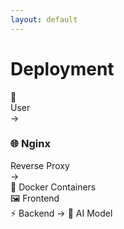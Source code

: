```yaml
---
layout: default
---
```


# Deployment

<div class="mt-16 p-6 bg-gray-50 rounded-lg shadow-inner">
  <div class="flex items-center space-x-4">
    <div class="text-2xl">👤<br/>User</div>
    <div class="text-3xl font-bold text-gray-400">→</div>
    <div class="p-4 bg-green-100 rounded-lg shadow-md">
      <h3 class="font-bold">🌐 Nginx</h3>
      <span class="text-sm">Reverse Proxy</span>
    </div>
    <div class="text-3xl font-bold text-gray-400">→</div>
    <div class="border-l-2 border-dashed border-gray-400 pl-4">
      <div class="font-bold mb-2">🐳 Docker Containers</div>
      <div class="space-y-2">
        <div class="p-2 bg-blue-100 rounded-md">🖼️ Frontend</div>
        <div class="p-2 bg-purple-100 rounded-md">⚡ Backend → 🤖 AI Model</div>
      </div>
    </div>
  </div>
</div> 